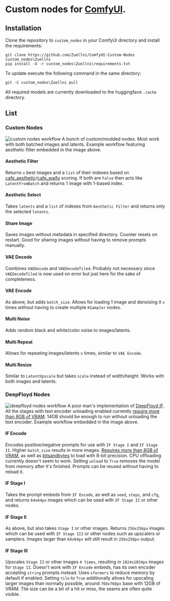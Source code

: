 # Custom nodes for [ComfyUI](https://github.com/comfyanonymous/ComfyUI).

## Installation
Clone the repository to `custom_nodes` in your ComfyUI directory and install the requirements:
```
git clone https://github.com/Zuellni/ComfyUI-Custom-Nodes custom_nodes\Zuellni
pip install -U -r custom_nodes\Zuellni\requirements.txt
```
To update execute the following command in the same directory:
```
git -C custom_nodes\Zuellni pull
```
All required models are currently downloaded to the huggingface `.cache` directory.
## List
### Custom Nodes
![custom nodes workflow](https://user-images.githubusercontent.com/123005779/236645772-5a376749-0cbf-47cb-a32e-23d000a36153.png)
A bunch of custom/modded nodes. Most work with both batched images and latents. Example workflow featuring aesthetic filter embedded in the image above.
#### Aesthetic Filter
Returns `x` best images and a `list` of their indexes based on [cafe_aesthetic](https://huggingface.co/cafeai/cafe_aesthetic)/[cafe_waifu](https://huggingface.co/cafeai/cafe_waifu) scoring. If both are `False` then acts like `LatentFromBatch` and returns 1 image with 1-based index.
#### Aesthetic Select
Takes `latents` and a `list` of indexes from `Aesthetic Filter` and returns only the selected `latents`.
#### Share Image
Saves images without metadata in specified directory. Counter resets on restart. Good for sharing images without having to remove prompts manually.
#### VAE Decode
Combines `VAEDecode` and `VAEDecodeTiled`. Probably not necessary since `VAEDecodeTiled` is now used on error but just here for the sake of completeness.
#### VAE Encode
As above, but adds `batch_size`. Allows for loading 1 image and denoising it `x` times without having to create multiple `KSampler` nodes.
#### Multi Noise
Adds random black and white/color noise to images/latents.
#### Multi Repeat
Allows for repeating images/latents `x` times, similar to `VAE Encode`.
#### Multi Resize
Similar to `LatentUpscale` but takes `scale` instead of width/height. Works with both images and latents.
### DeepFloyd Nodes
![deepfloyd nodes workflow](https://user-images.githubusercontent.com/123005779/236634149-5e6c9b81-ffb7-440f-a2dd-0c26903e2263.png)
A poor man's implementation of [DeepFloyd IF](https://huggingface.co/docs/diffusers/api/pipelines/if). All the stages with text encoder unloading enabled currently <ins>require more than 8GB of VRAM</ins>. 14GB should be enough to run without unloading the text encoder. Example workflow embedded in the image above.
#### IF Encode
Encodes positive/negative prompts for use with `IF Stage I` and `IF Stage II`. Higher `batch_size` results in more images. <ins>Requires more than 8GB of VRAM</ins>, as well as [bitsandbytes](https://github.com/TimDettmers/bitsandbytes) to load with 8-bit precision. CPU offloading currently doesn't seem to work. Setting `unload` to `True` removes the model from memory after it's finished. Prompts can be reused without having to reload it.
#### IF Stage I
Takes the prompt embeds from `IF Encode`, as well as `seed`, `steps`, and `cfg`, and returns `64x64px` images which can be used with `IF Stage II` or other nodes.
#### IF Stage II
As above, but also takes `Stage I` or other images. Returns `256x256px` images which can be used with `IF Stage III` or other nodes such as upscalers or samplers. Images larger than `64x64px` will still result in `256x256px` output.
#### IF Stage III
Upscales `Stage II` or other images `4 times`, resulting in `1024x1024px` images for `Stage II`. Doesn't work with `IF Encode` embeds, has its own encoder accepting `string` prompts instead. Uses `xformers` to reduce memory by default if enabled. Setting `tile` to `True` additionally allows for upscaling larger images than normally possible, around `768x768px` base with 12GB of VRAM. Tile size can be a bit of a hit or miss, the seams are often quite visible.
